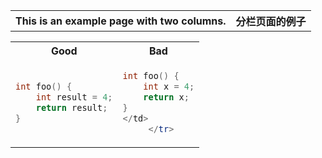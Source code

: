 

<table>
<tr>
<th> This is an example page with two columns. </th>
<th> 分栏页面的例子 </th>
</tr>





<table>
<tr>
<th> Good </th>
<th> Bad </th>
</tr>
<tr>
<td>

```c++
int foo() {
    int result = 4;
    return result;
}
```

</td>
<td>

```c++
int foo() { 
    int x = 4;
    return x;
}
</td>
     </tr>

